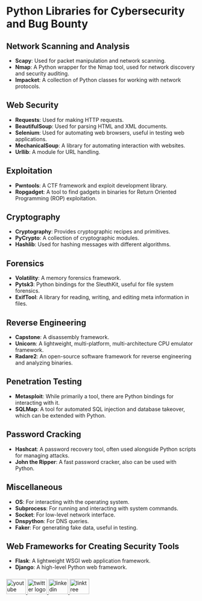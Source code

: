 # Python Libraries for Cybersecurity and Bug Bounty

## Network Scanning and Analysis
- **Scapy**: Used for packet manipulation and network scanning.
- **Nmap**: A Python wrapper for the Nmap tool, used for network discovery and security auditing.
- **Impacket**: A collection of Python classes for working with network protocols.

## Web Security
- **Requests**: Used for making HTTP requests.
- **BeautifulSoup**: Used for parsing HTML and XML documents.
- **Selenium**: Used for automating web browsers, useful in testing web applications.
- **MechanicalSoup**: A library for automating interaction with websites.
- **Urllib**: A module for URL handling.

## Exploitation
- **Pwntools**: A CTF framework and exploit development library.
- **Ropgadget**: A tool to find gadgets in binaries for Return Oriented Programming (ROP) exploitation.

## Cryptography
- **Cryptography**: Provides cryptographic recipes and primitives.
- **PyCrypto**: A collection of cryptographic modules.
- **Hashlib**: Used for hashing messages with different algorithms.

## Forensics
- **Volatility**: A memory forensics framework.
- **Pytsk3**: Python bindings for the SleuthKit, useful for file system forensics.
- **ExifTool**: A library for reading, writing, and editing meta information in files.

## Reverse Engineering
- **Capstone**: A disassembly framework.
- **Unicorn**: A lightweight, multi-platform, multi-architecture CPU emulator framework.
- **Radare2**: An open-source software framework for reverse engineering and analyzing binaries.

## Penetration Testing
- **Metasploit**: While primarily a tool, there are Python bindings for interacting with it.
- **SQLMap**: A tool for automated SQL injection and database takeover, which can be extended with Python.

## Password Cracking
- **Hashcat**: A password recovery tool, often used alongside Python scripts for managing attacks.
- **John the Ripper**: A fast password cracker, also can be used with Python.

## Miscellaneous
- **OS**: For interacting with the operating system.
- **Subprocess**: For running and interacting with system commands.
- **Socket**: For low-level network interface.
- **Dnspython**: For DNS queries.
- **Faker**: For generating fake data, useful in testing.

## Web Frameworks for Creating Security Tools
- **Flask**: A lightweight WSGI web application framework.
- **Django**: A high-level Python web framework.

###
<div align="left">
  <a href="https://www.youtube.com/@Yt.CodeWithSsn" target="_blank">
    <img src="https://raw.githubusercontent.com/maurodesouza/profile-readme-generator/master/src/assets/icons/social/youtube/default.svg" width="52" height="40" alt="youtube logo"  />
  </a>
  <a href="https://x.com/code_with_ssn" target="_blank">
    <img src="https://raw.githubusercontent.com/maurodesouza/profile-readme-generator/master/src/assets/icons/social/twitter/default.svg" width="52" height="40" alt="twitter logo"  />
  </a>
  <a href="https://www.linkedin.com/in/salik-seraj-naik" target="_blank">
    <img src="https://raw.githubusercontent.com/maurodesouza/profile-readme-generator/master/src/assets/icons/social/linkedin/default.svg" width="52" height="40" alt="linkedin logo"  />
  </a>
  <a href="https://linktr.ee/SalikSerajNaik" target="_blank">
    <img src="https://raw.githubusercontent.com/maurodesouza/profile-readme-generator/master/src/assets/icons/social/linktree/default.svg" width="52" height="40" alt="linktree logo"  />
  </a>
</div>